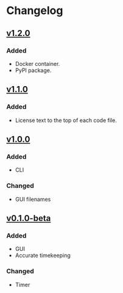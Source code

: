 # Changelog

## [v1.2.0](https://github.com/willtheorangeguy/PyWorkout/releases/tag/v1.2.0)

### Added

- Docker container.
- PyPI package.

## [v1.1.0](https://github.com/willtheorangeguy/PyWorkout/releases/tag/v1.1.0)

### Added

- License text to the top of each code file.

## [v1.0.0](https://github.com/willtheorangeguy/PyWorkout/releases/tag/v1.0.0)

### Added

- CLI

### Changed

- GUI filenames

## [v0.1.0-beta](https://github.com/willtheorangeguy/PyWorkout/releases/tag/v0.1.0-beta)

### Added

- GUI
- Accurate timekeeping

### Changed

- Timer
